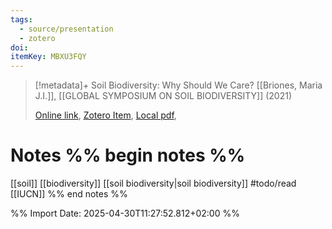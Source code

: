 ```yaml
---
tags:
  - source/presentation
  - zotero
doi: 
itemKey: MBXU3FQY
---
```

>[!metadata]+
> Soil Biodiversity: Why Should We Care?
> [[Briones, Maria J.I.]], 
> [[GLOBAL SYMPOSIUM ON SOIL BIODIVERSITY]] (2021)
> 
> [Online link](https://www.fao.org/fileadmin/user_upload/GSP/GSOBI-21/DAY2/PS3/14-15/1_Briones_ID42.pdf), [Zotero Item](zotero://select/library/items/MBXU3FQY), [Local pdf](file://C:/Users/aburg/Documents/references/zotero/storage/SWJJ6GFQ/_presentaiton_soil_biodiversity.pdf), 

# Notes %% begin notes %%
[[soil]]
[[biodiversity]]
[[soil biodiversity|soil biodiversity]]
#todo/read
[[IUCN]]
%% end notes %%




%% Import Date: 2025-04-30T11:27:52.812+02:00 %%
